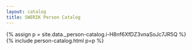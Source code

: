 ```yaml
---
layout: catalog
title: SWERIK Person Catalog
---
```

{% assign p = site.data._person-catalog.i-H8nf6XfDZ3vnaSoJc7JR5Q %}
{% include person-catalog.html p=p %}


